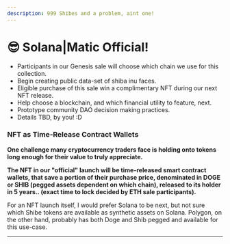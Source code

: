 ```yaml
---
description: 999 Shibes and a problem, aint one!
---
```


# 😎 Solana|Matic Official!

* Participants in our Genesis sale will choose which chain we use for this collection.
* Begin creating public data-set of shiba inu faces.
* Eligible purchase of this sale win a complimentary NFT during our next NFT release.
* Help choose a blockchain, and which financial utility to feature, next.&#x20;
* Prototype community DAO decision making practices.&#x20;
* Details TBD, by you! :D&#x20;

### **NFT as Time-Release Contract Wallets**

**One challenge many cryptocurrency traders face is holding onto tokens long enough for their value to truly appreciate.**&#x20;

**The NFT in our "official" launch will be time-released smart contract wallets, that save a portion of their purchase price, denominated in DOGE or SHIB (pegged assets dependent on which chain), released to its holder in 5 years.. (exact time to lock decided by ETH sale participants).**

For an NFT launch itself, I would prefer Solana to be next, but not sure which Shibe tokens are available as synthetic assets on Solana. Polygon, on the other hand, probably has both Doge and Shib pegged and available for this use-case.

****
